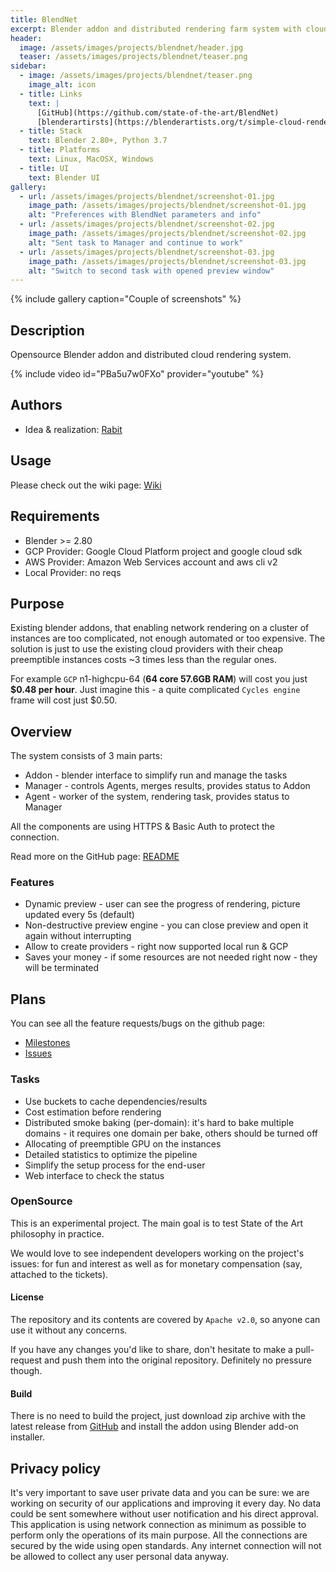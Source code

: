 ```yaml
---
title: BlendNet
excerpt: Blender addon and distributed rendering farm system with cloud dynamic provisioning
header:
  image: /assets/images/projects/blendnet/header.jpg
  teaser: /assets/images/projects/blendnet/teaser.png
sidebar:
  - image: /assets/images/projects/blendnet/teaser.png
    image_alt: icon
  - title: Links
    text: |
      [GitHub](https://github.com/state-of-the-art/BlendNet)
      [blenderartirsts](https://blenderartists.org/t/simple-cloud-rendering/1183255)
  - title: Stack
    text: Blender 2.80+, Python 3.7
  - title: Platforms
    text: Linux, MacOSX, Windows
  - title: UI
    text: Blender UI
gallery:
  - url: /assets/images/projects/blendnet/screenshot-01.jpg
    image_path: /assets/images/projects/blendnet/screenshot-01.jpg
    alt: "Preferences with BlendNet parameters and info"
  - url: /assets/images/projects/blendnet/screenshot-02.jpg
    image_path: /assets/images/projects/blendnet/screenshot-02.jpg
    alt: "Sent task to Manager and continue to work"
  - url: /assets/images/projects/blendnet/screenshot-03.jpg
    image_path: /assets/images/projects/blendnet/screenshot-03.jpg
    alt: "Switch to second task with opened preview window"
---
```


{% include gallery caption="Couple of screenshots" %}

## Description

Opensource Blender addon and distributed cloud rendering system.

{% include video id="PBa5u7w0FXo" provider="youtube" %}

## Authors

* Idea & realization: [Rabit](https://github.com/rabits)

## Usage

Please check out the wiki page: [Wiki](https://github.com/state-of-the-art/BlendNet/wiki)

## Requirements

* Blender >= 2.80
* GCP Provider: Google Cloud Platform project and google cloud sdk
* AWS Provider: Amazon Web Services account and aws cli v2
* Local Provider: no reqs

## Purpose

Existing blender addons, that enabling network rendering on a cluster of instances
are too complicated, not enough automated or too expensive. The solution is just
to use the existing cloud providers with their cheap preemptible instances costs
~3 times less than the regular ones.

For example `GCP` n1-highcpu-64 (**64 core 57.6GB RAM**) will cost you just
**$0.48 per hour**. Just imagine this - a quite complicated `Cycles engine` frame
will cost just $0.50.

## Overview

The system consists of 3 main parts:

* Addon - blender interface to simplify run and manage the tasks
* Manager - controls Agents, merges results, provides status to Addon
* Agent - worker of the system, rendering task, provides status to Manager

All the components are using HTTPS & Basic Auth to protect the connection.

Read more on the GitHub page: [README](https://github.com/state-of-the-art/BlendNet/)

### Features

* Dynamic preview - user can see the progress of rendering, picture updated every 5s (default)
* Non-destructive preview engine - you can close preview and open it again without interrupting
* Allow to create providers - right now supported local run & GCP
* Saves your money - if some resources are not needed right now - they will be terminated

## Plans

You can see all the feature requests/bugs on the github page:

* [Milestones](https://github.com/state-of-the-art/BlendNet/milestones)
* [Issues](https://github.com/state-of-the-art/BlendNet/issues)

### Tasks

* Use buckets to cache dependencies/results
* Cost estimation before rendering
* Distributed smoke baking (per-domain): it's hard to bake multiple domains - it requires one domain
  per bake, others should be turned off
* Allocating of preemptible GPU on the instances
* Detailed statistics to optimize the pipeline
* Simplify the setup process for the end-user
* Web interface to check the status

### OpenSource

This is an experimental project. The main goal is to test State of the Art philosophy in practice.

We would love to see independent developers working on the project's issues: for fun and interest
as well as for monetary compensation (say, attached to the tickets).

#### License

The repository and its contents are covered by `Apache v2.0`, so anyone can use it without any concerns.

If you have any changes you'd like to share, don't hesitate to make a pull-request and push them into
the original repository. Definitely no pressure though.

#### Build

There is no need to build the project, just download zip archive with the latest release from
[GitHub](https://github.com/state-of-the-art/BlendNet/releases) and install the addon using Blender
add-on installer.

## Privacy policy

It's very important to save user private data and you can be sure: we are working on security
of our applications and improving it every day. No data could be sent somewhere without
user notification and his direct approval. This application is using network connection
as minimum as possible to perform only the operations of its main purpose. All the
connections are secured by the wide using open standards. Any internet connection will not be
allowed to collect any user personal data anyway.
